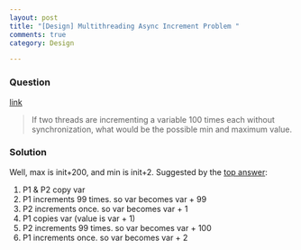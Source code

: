 ```yaml
---
layout: post
title: "[Design] Multithreading Async Increment Problem "
comments: true
category: Design

---
```


### Question

[link](http://www.careercup.com/question?id=18315663)

> If two threads are incrementing a variable 100 times each without synchronization, what would be the possible min and maximum value.

### Solution

Well, max is init+200, and min is init+2. Suggested by the [top answer](http://www.careercup.com/question?id=18315663):

1. P1 & P2 copy var 
1. P1 increments 99 times. so var becomes var + 99 
1. P2 increments once. so var becomes var + 1 
1. P1 copies var (value is var + 1) 
1. P2 increments 99 times. so var becomes var + 100 
1. P1 increments once. so var becomes var + 2
